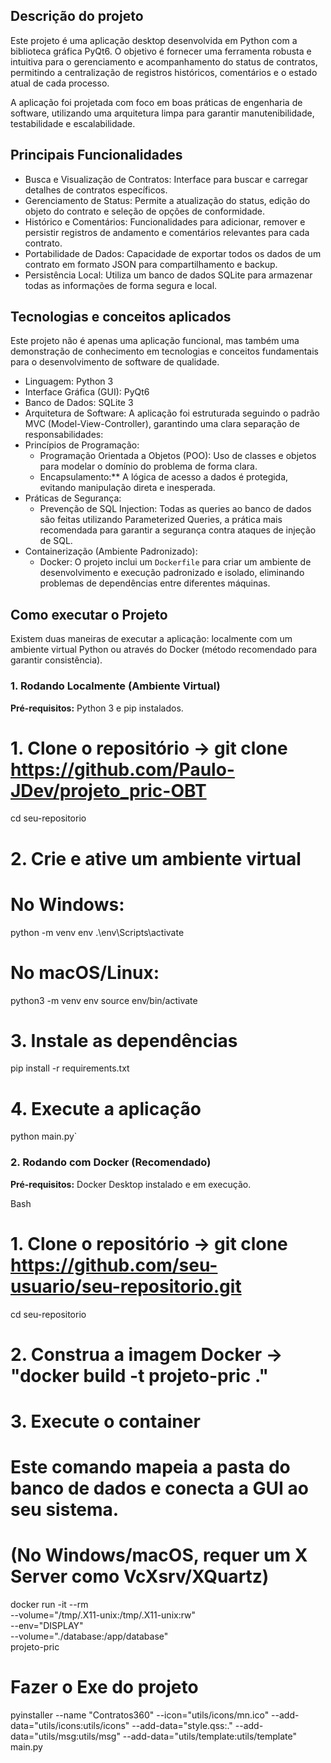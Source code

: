 ## Descrição do projeto

Este projeto é uma aplicação desktop desenvolvida em Python com a biblioteca gráfica PyQt6. 
O objetivo é fornecer uma ferramenta robusta e intuitiva para o gerenciamento e acompanhamento do status de contratos,
permitindo a centralização de registros históricos, comentários e o estado atual de cada processo.

A aplicação foi projetada com foco em boas práticas de engenharia de software, utilizando uma arquitetura limpa para garantir manutenibilidade, 
testabilidade e escalabilidade.

## Principais Funcionalidades

- Busca e Visualização de Contratos: Interface para buscar e carregar detalhes de contratos específicos.
- Gerenciamento de Status: Permite a atualização do status, edição do objeto do contrato e seleção de opções de conformidade.
- Histórico e Comentários: Funcionalidades para adicionar, remover e persistir registros de andamento e comentários relevantes para cada contrato.
- Portabilidade de Dados: Capacidade de exportar todos os dados de um contrato em formato JSON para compartilhamento e backup.
- Persistência Local: Utiliza um banco de dados SQLite para armazenar todas as informações de forma segura e local.

## Tecnologias e conceitos aplicados

Este projeto não é apenas uma aplicação funcional, mas também uma demonstração de conhecimento em tecnologias e conceitos fundamentais para o desenvolvimento de software de qualidade.

- Linguagem: Python 3
- Interface Gráfica (GUI): PyQt6
- Banco de Dados: SQLite 3
- Arquitetura de Software: A aplicação foi estruturada seguindo o padrão MVC (Model-View-Controller), garantindo uma clara separação de responsabilidades:
- Princípios de Programação:
    - Programação Orientada a Objetos (POO): Uso de classes e objetos para modelar o domínio do problema de forma clara.
    - Encapsulamento:** A lógica de acesso a dados é protegida, evitando manipulação direta e inesperada.
- Práticas de Segurança:
    - Prevenção de SQL Injection: Todas as queries ao banco de dados são feitas utilizando Parameterized Queries, a prática mais recomendada para garantir a segurança contra ataques de injeção de SQL.
- Containerização (Ambiente Padronizado):
    - Docker: O projeto inclui um `Dockerfile` para criar um ambiente de desenvolvimento e execução padronizado e isolado, eliminando problemas de dependências entre diferentes máquinas.

## Como executar o Projeto

Existem duas maneiras de executar a aplicação: localmente com um ambiente virtual Python ou através do Docker (método recomendado para garantir consistência).

### 1. Rodando Localmente (Ambiente Virtual)

**Pré-requisitos:** Python 3 e pip instalados.

# 1. Clone o repositório -> git clone https://github.com/Paulo-JDev/projeto_pric-OBT
cd seu-repositorio

# 2. Crie e ative um ambiente virtual
# No Windows:
python -m venv env
.\env\Scripts\activate

# No macOS/Linux:
python3 -m venv env
source env/bin/activate

# 3. Instale as dependências
pip install -r requirements.txt

# 4. Execute a aplicação
python main.py`

### 2. Rodando com Docker (Recomendado)

**Pré-requisitos:** Docker Desktop instalado e em execução.

Bash

# 1. Clone o repositório -> git clone https://github.com/seu-usuario/seu-repositorio.git
cd seu-repositorio

# 2. Construa a imagem Docker -> "docker build -t projeto-pric ."

# 3. Execute o container
# Este comando mapeia a pasta do banco de dados e conecta a GUI ao seu sistema.
# (No Windows/macOS, requer um X Server como VcXsrv/XQuartz)
docker run -it --rm \
    --volume="/tmp/.X11-unix:/tmp/.X11-unix:rw" \
    --env="DISPLAY" \
    --volume="./database:/app/database" \
    projeto-pric

# Fazer o Exe do projeto
pyinstaller --name "Contratos360" --icon="utils/icons/mn.ico" --add-data="utils/icons:utils/icons" --add-data="style.qss:." --add-data="utils/msg:utils/msg" --add-data="utils/template:utils/template" main.py
